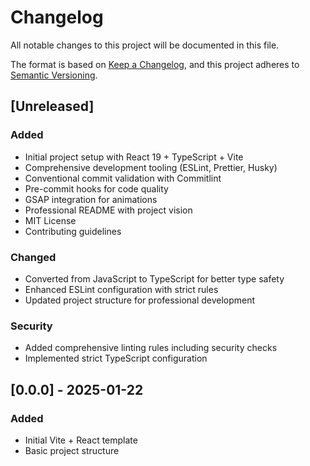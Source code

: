 # Changelog

All notable changes to this project will be documented in this file.

The format is based on [Keep a Changelog](https://keepachangelog.com/en/1.0.0/),
and this project adheres to [Semantic Versioning](https://semver.org/spec/v2.0.0.html).

## [Unreleased]

### Added
- Initial project setup with React 19 + TypeScript + Vite
- Comprehensive development tooling (ESLint, Prettier, Husky)
- Conventional commit validation with Commitlint
- Pre-commit hooks for code quality
- GSAP integration for animations
- Professional README with project vision
- MIT License
- Contributing guidelines

### Changed
- Converted from JavaScript to TypeScript for better type safety
- Enhanced ESLint configuration with strict rules
- Updated project structure for professional development

### Security
- Added comprehensive linting rules including security checks
- Implemented strict TypeScript configuration

## [0.0.0] - 2025-01-22

### Added
- Initial Vite + React template
- Basic project structure
